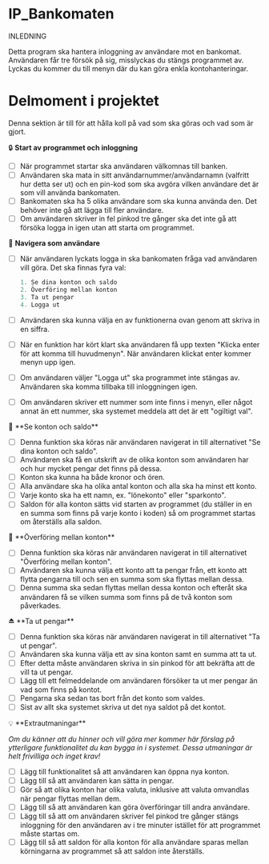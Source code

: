 # IP_Bankomaten

INLEDNING

Detta program ska hantera inloggning av användare mot en bankomat.
Användaren får tre försök på sig, misslyckas du stängs programmet av.
Lyckas du kommer du till menyn där du kan göra enkla kontohanteringar.

# Delmoment i projektet

Denna sektion är till för att hålla koll på vad som ska göras och vad som är gjort.

🔒 **Start av programmet och inloggning**

- [ ]  När programmet startar ska användaren välkomnas till banken.
- [ ]  Användaren ska mata in sitt användarnummer/användarnamn (valfritt hur detta ser ut) och en pin-kod som ska avgöra vilken användare det är som vill använda bankomaten.
- [ ]  Bankomaten ska ha 5 olika användare som ska kunna använda den. Det behöver inte gå att lägga till fler användare.
- [ ]  Om användaren skriver in fel pinkod tre gånger ska det inte gå att försöka logga in igen utan att starta om programmet.

🧭 **Navigera som användare**

- [ ]  När användaren lyckats logga in ska bankomaten fråga vad användaren vill göra. Det ska finnas fyra val:
    
    ```csharp
    1. Se dina konton och saldo
    2. Överföring mellan konton
    3. Ta ut pengar
    4. Logga ut
    ```
    
- [ ]  Användaren ska kunna välja en av funktionerna ovan genom att skriva in en siffra.
- [ ]  När en funktion har kört klart ska användaren få upp texten "Klicka enter för att komma till huvudmenyn". När användaren klickat enter kommer menyn upp igen.
- [ ]  Om användaren väljer "Logga ut" ska programmet inte stängas av. Användaren ska komma tillbaka till inloggningen igen.
- [ ]  Om användaren skriver ett nummer som inte finns i menyn, eller något annat än ett nummer, ska systemet meddela att det är ett "ogiltigt val".
</aside>

<aside>
🔢 **Se konton och saldo**

- [ ]  Denna funktion ska köras när användaren navigerat in till alternativet "Se dina konton och saldo".
- [ ]  Användaren ska få en utskrift av de olika konton som användaren har och hur mycket pengar det finns på dessa.
- [ ]  Konton ska kunna ha både kronor och ören.
- [ ]  Alla användare ska ha olika antal konton och alla ska ha minst ett konto.
- [ ]  Varje konto ska ha ett namn, ex. "lönekonto" eller "sparkonto".
- [ ]  Saldon för alla konton sätts vid starten av programmet (du ställer in en en summa som finns på varje konto i koden) så om programmet startas om återställs alla saldon.
</aside>

<aside>
🔁 **Överföring mellan konton**

- [ ]  Denna funktion ska köras när användaren navigerat in till alternativet "Överföring mellan konton".
- [ ]  Användaren ska kunna välja ett konto att ta pengar från, ett konto att flytta pengarna till och sen en summa som ska flyttas mellan dessa.
- [ ]  Denna summa ska sedan flyttas mellan dessa konton och efteråt ska användaren få se vilken summa som finns på de två konton som påverkades.
</aside>

<aside>
⏏️ **Ta ut pengar**

- [ ]  Denna funktion ska köras när användaren navigerat in till alternativet "Ta ut pengar".
- [ ]  Användaren ska kunna välja ett av sina konton samt en summa att ta ut.
- [ ]  Efter detta måste användaren skriva in sin pinkod för att bekräfta att de vill ta ut pengar.
- [ ]  Lägg till ett felmeddelande om användaren försöker ta ut mer pengar än vad som finns på kontot.
- [ ]  Pengarna ska sedan tas bort från det konto som valdes.
- [ ]  Sist av allt ska systemet skriva ut det nya saldot på det kontot.
</aside>

<aside>
💡 **Extrautmaningar**

*Om du känner att du hinner och vill göra mer kommer här förslag på ytterligare funktionalitet du kan bygga in i systemet. Dessa utmaningar är helt frivilliga och inget krav!*

- [ ]  Lägg till funktionalitet så att användaren kan öppna nya konton.
- [ ]  Lägg till så att användaren kan sätta in pengar.
- [ ]  Gör så att olika konton har olika valuta, inklusive att valuta omvandlas när pengar flyttas mellan dem.
- [ ]  Lägg till så att användaren kan göra överföringar till andra användare.
- [ ]  Lägg till så att om användaren skriver fel pinkod tre gånger stängs inloggning för den användaren av i tre minuter istället för att programmet måste startas om.
- [ ]  Lägg till så att saldon för alla konton för alla användare sparas mellan körningarna av programmet så att saldon inte återställs.
</aside>
